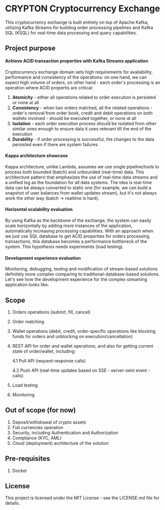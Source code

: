 # CRYPTON Cryptocurrency Exchange
This cryptocurrency exchange is built entirely on top of Apache Kafka, utilizing Kafka Streams for building order processing pipelines and Kafka SQL (KSQL) for real-time data processing and query capabilities.

## Project purpose

#### Achieve ACID  transaction properties with Kafka Streams application
Cryptocurrency exchange domain sets high requirements for availability, performance and consistency of the operations:
on one hand, we can expect high volume of orders, on other hand - each order's processing is an operation where ACID propertis are critical:
1. <b>Atomicity</b> - either all operations related to order execution is persisted or none at all 
2. <b>Consistency</b> - when two orders matched, all the related operations - order's removal from order book, credit and debit operations on both wallets involved - should be executed together, or none at all
3. <b>Isolation</b> - each order execution process should be isolated from other similar ones enough to ensure data it uses relevant till the end of the execution  
4. <b>Durability</b> - if order processing is successful, the changes to the data persisted even if there are system failures

#### Kappa architecture showcase
Kappa architecture, unlike Lambda, assumes we use single pipeline/tools to process both bounded (batch) and unbounded (real-time) data.
This architecture pattern that emphasizes the use of real-time data streams and a unified log as the foundation for all data systems.
The idea is real-time data can be always converted to static one (for example, we can build a snapshot of user balances from wallet updates stream), 
but it's not always work the other way (batch -> realtime is hard).

#### Horizontal scalability evaluation
By using Kafka as the backbone of the exchange, the system can easily scale horizontally by adding more instances of the application, automatically increasing processing capabilities.
With an approach when we just use SQL database to get ACID properties for orders processing transactions, this database becomes a performance bottleneck of the system.
This hypothesis needs experiments (load testing).

#### Development experience evaluation
Monitoring, debugging, testing and modification of stream-based solutions definitely more complex comparing to traditional-database-based solutions. 
Let's see how the development experience for the complex streaming application looks like. 


## Scope
1. Orders operations (submit, fill, cancel)
2. Order matching
3. Wallet operations (debit, credit, order-specific operations like blocking funds for orders and unblocking on execution/cancellation)
4. REST API for order and wallet operations, and also for getting current state of order/wallet, including:

    4.1 Pull API (request-response calls)
   
    4.2 Push API (real-time updates based on SSE - server-sent event - calls)
5. Load testing
6. Monitoring

## Out of scope (for now)
1. Deposit/withdrawal of crypto assets
2. Fiat currencies operation
3. Security, including Authentication and Authorization
4. Compliance (KYC, AML)
5. Cloud (deployment) architecture of the solution

## Pre-requisites
1. Docker

## License
This project is licensed under the MIT License - see the LICENSE.md file for details.
